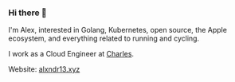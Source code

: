 ### Hi there 👋
I'm Alex, interested in Golang, Kubernetes, open source, the Apple ecosystem, and everything related to running and cycling.

I work as a Cloud Engineer at [Charles](https://hello-charles.com).

Website: [alxndr13.xyz](https://alxndr13.xyz)

<!--
**alxndr13/alxndr13** is a ✨ _special_ ✨ repository because its `README.md` (this file) appears on your GitHub profile.

Here are some ideas to get you started:

- 🔭 I’m currently working on ...
- 🌱 I’m currently learning ...
- 👯 I’m looking to collaborate on ...
- 🤔 I’m looking for help with ...
- 💬 Ask me about ...
- 📫 How to reach me: ...
- 😄 Pronouns: ...
- ⚡ Fun fact: ...
-->
